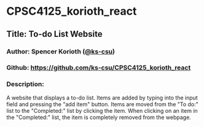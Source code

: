 # CPSC4125_korioth_react

## Title: To-do List Website

### Author: Spencer Korioth ([@ks-csu](https://github.com/ks-csu))

### Github: https://github.com/ks-csu/CPSC4125_korioth_react

### Description: 

A website that displays a to-do list. Items are added by typing into the input field and pressing the "add item" button. Items are moved from the "To do:" list to the "Completed:" list by clicking the item. When clicking on an item in the "Completed:" list, the item is completely removed from the webpage.
